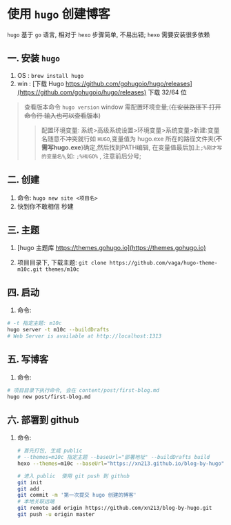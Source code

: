 # 使用 `hugo` 创建博客

`hugo` 基于 `go` 语言, 相对于 `hexo` 步骤简单, 不易出错; `hexo` 需要安装很多依赖

## 一. 安装 `hugo`

1. OS : `brew install hugo`
2. win : [下载 Hugo https://github.com/gohugoio/hugo/releases](https://github.com/gohugoio/hugo/releases) 下载 32/64 位

> 查看版本命令 `hugo version`
> window 需配置环境变量;(<del>在安装路径下 打开命令行 输入也可以查看版本</del>)
> 
> > 配置环境变量: 系统>高级系统设置>环境变量>系统变量>新建:变量名随意不冲突就行如 `HUGO`,变量值为 hugo.exe 所在的路径文件夹(**不需写hugo.exe**)确定,然后找到PATH编辑, 在变量值最后加上`;%刚才写的变量名%`,如: `;%HUGO%` , 注意前后分号;

## 二. 创建

1. 命令: `hugo new site <项目名>`
2. 快到你不敢相信 秒建

## 三. 主题

1. [hugo 主题库 https://themes.gohugo.io](https://themes.gohugo.io)

2. 项目目录下, 下载主题:
`git clone https://github.com/vaga/hugo-theme-m10c.git themes/m10c`

## 四. 启动

1. 命令:

  ```bash
  # -t 指定主题: m10c
  hugo server -t m10c --buildDrafts
  # Web Server is available at http://localhost:1313
  ```

## 五. 写博客

1. 命令:

  ```bash
  # 项目目录下执行命令, 会在 content/post/first-blog.md
  hugo new post/first-blog.md
  ```

## 六. 部署到 github

1. 命令: 

   ```bash
   # 首先打包, 生成 public
   # --themes=m10c 指定主题 --baseUrl="部署地址" --buildDrafts build
   hexo --themes=m10c --baseUrl="https://xn213.github.io/blog-by-hugo"

   # 进入 public  使用 git push 到 github
   git init
   git add .
   git commit -m '第一次提交 hugo 创建的博客'
   # 本地关联远端
   git remote add origin https://github.com/xn213/blog-by-hugo.git
   git push -u origin master
   ```